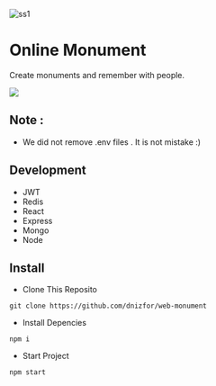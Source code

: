 ![ss1](https://user-images.githubusercontent.com/86577022/141675822-cacb2292-5e23-401e-8641-2ba523c75cfb.png)
# Online Monument

Create monuments and remember with people.

![](https://user-images.githubusercontent.com/86577022/141675824-66a27958-7229-4f95-9504-fcf263e42c38.png)

## Note : 
- We did not remove .env files . It is not mistake :)

## Development 

- JWT 
- Redis 
- React 
- Express 
- Mongo 
- Node

## Install 

- Clone This Reposito

```
git clone https://github.com/dnizfor/web-monument

```

- Install Depencies

```
npm i

```

- Start Project 

```
npm start

```

